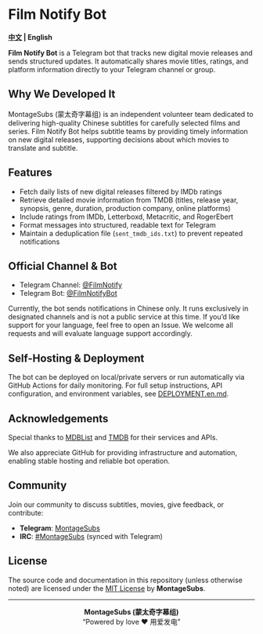 # Film Notify Bot

**[中文](./README.md) | English**

**Film Notify Bot** is a Telegram bot that tracks new digital movie releases and sends structured updates. It automatically shares movie titles, ratings, and platform information directly to your Telegram channel or group.

## Why We Developed It

MontageSubs (蒙太奇字幕组) is an independent volunteer team dedicated to delivering high-quality Chinese subtitles for carefully selected films and series. Film Notify Bot helps subtitle teams by providing timely information on new digital releases, supporting decisions about which movies to translate and subtitle.

## Features
- Fetch daily lists of new digital releases filtered by IMDb ratings
- Retrieve detailed movie information from TMDB (titles, release year, synopsis, genre, duration, production company, online platforms)
- Include ratings from IMDb, Letterboxd, Metacritic, and RogerEbert
- Format messages into structured, readable text for Telegram
- Maintain a deduplication file (`sent_tmdb_ids.txt`) to prevent repeated notifications

## Official Channel & Bot

- Telegram Channel: [@FilmNotify](https://t.me/+3drwnBP0yjszMmNh)  
- Telegram Bot: [@FilmNotifyBot](https://t.me/FilmNotifyBot)  

Currently, the bot sends notifications in Chinese only. It runs exclusively in designated channels and is not a public service at this time. If you’d like support for your language, feel free to open an Issue. We welcome all requests and will evaluate language support accordingly.

## Self-Hosting & Deployment

The bot can be deployed on local/private servers or run automatically via GitHub Actions for daily monitoring. For full setup instructions, API configuration, and environment variables, see [DEPLOYMENT.en.md](./DEPLOYMENT.en.md).

## Acknowledgements

Special thanks to [MDBList](https://mdblist.com/) and [TMDB](https://www.themoviedb.org/) for their services and APIs.

We also appreciate GitHub for providing infrastructure and automation, enabling stable hosting and reliable bot operation.

## Community

Join our community to discuss subtitles, movies, give feedback, or contribute:
- **Telegram**: [MontageSubs](https://t.me/+HCWwtDjbTBNlM2M5)  
- **IRC**: [#MontageSubs](https://web.libera.chat/#MontageSubs) (synced with Telegram)

## License

The source code and documentation in this repository (unless otherwise noted) are licensed under the [MIT License](./LICENSE) by **MontageSubs**.

---

<div align="center">

**MontageSubs (蒙太奇字幕组)**  
“Powered by love ❤️ 用爱发电”

</div>

